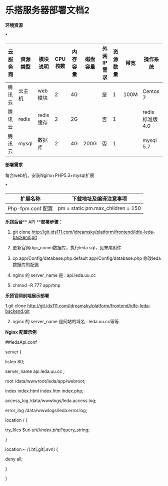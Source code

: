 # **乐搭服务器部署文档2**

**环境资源**

\*

| 云服务商 | 资源类型 | 模块说明 | CPU核数 | 内存容量 | 磁盘容量 | 外网IP需求 | 资源数量 | 带宽 | 操作系统 |
| --- | --- | --- | --- | --- | --- | --- | --- | --- | --- |
| 腾讯云 | 云主机 | web模块 | 2 | 4G | | 是 | 1 | 100M | Centos 7 |
| 腾讯云 | redis | redis缓存 | 2 | 2G | 　 | 否 | 1 | 　 | redis 标准版 4.0 |
| 腾讯云 | mysql | 数据库 | 2 | 4G | 200G | 否 | 1 | 　 | mysql 5.7 |

**部署需求**

每台web机，安装Nginx+PHP5.3+mysql扩展

\*

| 扩展名称 | 下载地址及编译注意事项 |
| --- | --- |
| Php-fpm.conf 配置 | pm = static pm.max\_children = 150 |

**乐搭后台**** API ****部署步骤：**

1. git clone http://git.ids111.com/idreamsky/platform/frontend/idfe-leda-backend.git

2. 更新官网dgc\_comm数据库，执行leda.sql，见末尾附件

3. cp app/Config/database.php.default app/Config/database.php 修改leda数据库的配置

4. nginx 的 server\_name 是 : api.leda.uu.cc

5. chmod -R 777 app/tmp

**乐搭官网前端展示部署**

1.git clone http://git.ids111.com/idreamsky/platform/frontend/idfe-leda-backend.git

2. nginx 的 server\_name 是网站的域名 : leda.uu.cc等等

**Nginx**  **配置示例**

##ledaApi.conf

server {

listen 80;

server\_name api.leda.uu.cc ;

root /data/wwwroot/leda/app/webroot;

index index.html index.htm index.php;

access\_log /data/wwwlogs/leda.access.log;

error\_log /data/wwwlogs/leda.error.log;

location / {

try\_files $uri $uri/ /index.php?$query\_string;

}

location ~ /(\.ht|\.git|\.svn) {

deny all;

}

}
